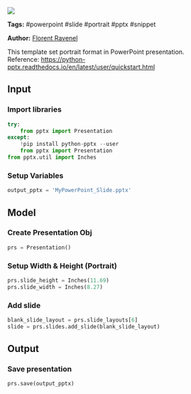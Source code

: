 <a href="https://app.naas.ai/user-redirect/naas/downloader?url=https://raw.githubusercontent.com/jupyter-naas/awesome-notebooks/master/PowerPoint/PowerPoint_Set_portrait_format.ipynb" target="_parent"><img src="https://naasai-public.s3.eu-west-3.amazonaws.com/open_in_naas.svg"/></a>

**Tags:** #powerpoint #slide #portrait #pptx #snippet

**Author:** [Florent Ravenel](https://www.linkedin.com/in/florent-ravenel/)

This template set portrait format in PowerPoint presentation.<br>
Reference: https://python-pptx.readthedocs.io/en/latest/user/quickstart.html

## Input

### Import libraries


```python
try:
    from pptx import Presentation
except:
    !pip install python-pptx --user
    from pptx import Presentation
from pptx.util import Inches
```

### Setup Variables


```python
output_pptx = 'MyPowerPoint_Slide.pptx'
```

## Model

### Create Presentation Obj


```python
prs = Presentation()
```

### Setup Width & Height (Portrait)


```python
prs.slide_height = Inches(11.69)
prs.slide_width = Inches(8.27)
```

### Add slide


```python
blank_slide_layout = prs.slide_layouts[6]
slide = prs.slides.add_slide(blank_slide_layout)
```

## Output

### Save presentation


```python
prs.save(output_pptx)
```
